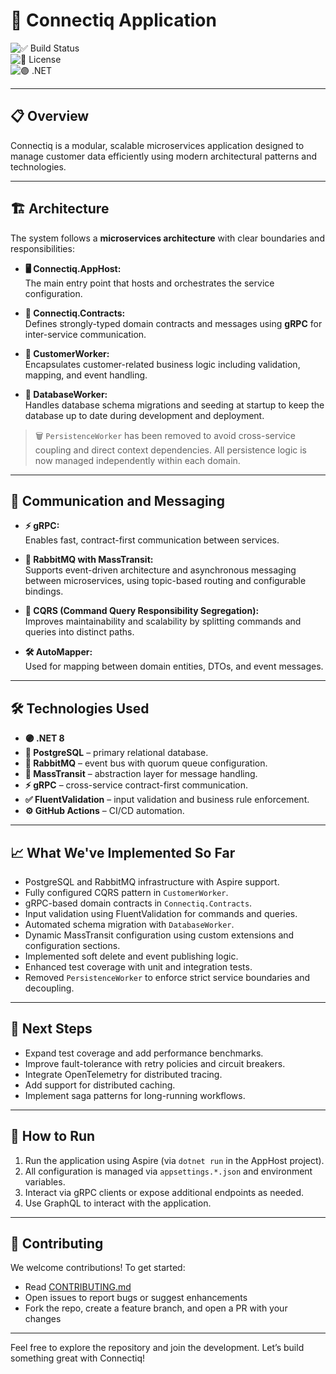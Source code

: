 # 🚀 Connectiq Application

![✅ Build Status](https://img.shields.io/github/actions/workflow/status/AlexAlvarezGallardo/connectiq/ci.yml?branch=main)  
![📄 License](https://img.shields.io/github/license/AlexAlvarezGallardo/connectiq)  
![🟣 .NET](https://img.shields.io/badge/.NET-8.0-blue)

---

## 📋 Overview

Connectiq is a modular, scalable microservices application designed to manage customer data efficiently using modern architectural patterns and technologies.

---

## 🏗 Architecture

The system follows a **microservices architecture** with clear boundaries and responsibilities:

- **🖥️ Connectiq.AppHost:**  
  The main entry point that hosts and orchestrates the service configuration.

- **📜 Connectiq.Contracts:**  
  Defines strongly-typed domain contracts and messages using **gRPC** for inter-service communication.

- **👤 CustomerWorker:**  
  Encapsulates customer-related business logic including validation, mapping, and event handling.

- **💾 DatabaseWorker:**  
  Handles database schema migrations and seeding at startup to keep the database up to date during development and deployment.

> 🗑️ `PersistenceWorker` has been removed to avoid cross-service coupling and direct context dependencies. All persistence logic is now managed independently within each domain.

---

## 🔗 Communication and Messaging

- **⚡ gRPC:**  
  Enables fast, contract-first communication between services.

- **🐰 RabbitMQ with MassTransit:**  
  Supports event-driven architecture and asynchronous messaging between microservices, using topic-based routing and configurable bindings.

- **📐 CQRS (Command Query Responsibility Segregation):**  
  Improves maintainability and scalability by splitting commands and queries into distinct paths.

- **🛠 AutoMapper:**  
  Used for mapping between domain entities, DTOs, and event messages.

---

## 🛠 Technologies Used

- **🟣 .NET 8**  
- **🐘 PostgreSQL** – primary relational database.  
- **🐰 RabbitMQ** – event bus with quorum queue configuration.  
- **📩 MassTransit** – abstraction layer for message handling.  
- **⚡ gRPC** – cross-service contract-first communication.  
- **✅ FluentValidation** – input validation and business rule enforcement.  
- **⚙️ GitHub Actions** – CI/CD automation.

---

## 📈 What We've Implemented So Far

- PostgreSQL and RabbitMQ infrastructure with Aspire support.  
- Fully configured CQRS pattern in `CustomerWorker`.  
- gRPC-based domain contracts in `Connectiq.Contracts`.  
- Input validation using FluentValidation for commands and queries.  
- Automated schema migration with `DatabaseWorker`.  
- Dynamic MassTransit configuration using custom extensions and configuration sections.  
- Implemented soft delete and event publishing logic.  
- Enhanced test coverage with unit and integration tests.  
- Removed `PersistenceWorker` to enforce strict service boundaries and decoupling.

---

## 🎯 Next Steps

- Expand test coverage and add performance benchmarks.  
- Improve fault-tolerance with retry policies and circuit breakers.  
- Integrate OpenTelemetry for distributed tracing.  
- Add support for distributed caching.  
- Implement saga patterns for long-running workflows.

---

## 🚀 How to Run

1. Run the application using Aspire (via `dotnet run` in the AppHost project).  
2. All configuration is managed via `appsettings.*.json` and environment variables.  
3. Interact via gRPC clients or expose additional endpoints as needed.
4. Use GraphQL to interact with the application.

---

## 🤝 Contributing

We welcome contributions! To get started:

- Read [CONTRIBUTING.md](./CONTRIBUTING.md)  
- Open issues to report bugs or suggest enhancements  
- Fork the repo, create a feature branch, and open a PR with your changes

---

Feel free to explore the repository and join the development. Let’s build something great with Connectiq!
